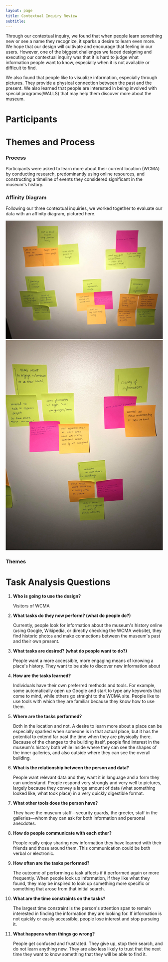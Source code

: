 ```yaml
---
layout: page
title: Contextual Inquiry Review
subtitle:
---
```

Through our contextual inquiry, we found that when people learn something new or see a name they recognize, it sparks a desire to learn even more. We hope that our design will cultivate and encourage that feeling in our users. However, one of the biggest challenges we faced designing and executing our contextual inquiry was that it is hard to judge what information people want to know, especially when it is not available or difficult to find.

We also found that people like to visualize information, especially through pictures. They provide a physical connection between the past and the present. We also learned that people are interested in being involved with special programs(WALLS) that may help them discover more about the museum.

# Participants

# Themes and Process

### Process

Participants were asked to learn more about their current location (WCMA) by conducting research, predominantly using online resources, and constructing a timeline of events they considered significant in the museum's history.

### Affinity Diagram

Following our three contextual inquiries, we worked together to evaluate our data with an affinity diagram, pictured here.

![horizontal](/img/affinity-diagram2.jpg)
![vertical](/img/affinity-diagram1.jpg)

### Themes

# Task Analysis Questions

1. **Who is going to use the design?**

   Visitors of WCMA

2. **What tasks do they now perform? (what do people do?)**

   Currently, people look for information about the museum's history online (using Google, Wikipedia, or directly checking the WCMA website), they find historic photos and make connections between the museum's past and their own present.

3. **What tasks are desired? (what do people want to do?)**

   People want a more accessible, more engaging means of knowing a place's history. They want to be able to discover new information about

4. **How are the tasks learned?**

   Individuals have their own preferred methods and tools. For example, some automatically open up Google and start to type any keywords that come to mind, while others go straight to the WCMA site. People like to use tools with which they are familiar because they know how to use them.

5. **Where are the tasks performed?**

   Both in the location and not. A desire to learn more about a place can be especially sparked when someone is in that actual place, but it has the potential to extend far past the time when they are physically there. Because of the changes to the building itself, people find interest in the museum's history both while inside where they can see the shapes of the inner galleries, and also outside where they can see the overall building.

6. **What is the relationship between the person and data?**

   People want relevant data and they want it in language and a form they can understand. People respond very strongly and very well to pictures, largely because they convey a large amount of data (what something looked like, what took place) in a very quickly digestible format.

7. **What other tools does the person have?**

   They have the museum staff—security guards, the greeter, staff in the galleries—whom they can ask for both information and personal anecdotes.

8. **How do people communicate with each other?**

   People really enjoy sharing new information they have learned with their friends and those around them. This communication could be both verbal or electronic.

9. **How often are the tasks performed?**

   The outcome of performing a task affects if it performed again or more frequently. When people look up information, if they like what they found, they may be inspired to look up something more specific or something that arose from that initial search.

1. **What are the time constraints on the tasks?**

   The largest time constraint is the person's attention span to remain interested in finding the information they are looking for. If information is not quickly or easily accessible, people lose interest and stop pursuing it.

1. **What happens when things go wrong?**

   People get confused and frustrated. They give up, stop their search, and do not learn anything new. They are also less likely to trust that the next time they want to know something that they will be able to find it.
